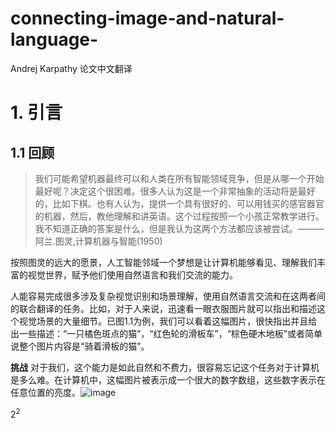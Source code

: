 # connecting-image-and-natural-language-
Andrej Karpathy 论文中文翻译
# 1. 引言
## 1.1 回顾
> 我们可能希望机器最终可以和人类在所有智能领域竞争，但是从哪一个开始最好呢？决定这个很困难。很多人认为这是一个非常抽象的活动将是最好的，比如下棋。也有人认为，提供一个具有很好的、可以用钱买的感官器官的机器，然后，教他理解和讲英语。这个过程按照一个小孩正常教学进行。我不知道正确的答案是什么，但是我认为这两个方法都应该被尝试。———阿兰.图灵,计算机器与智能(1950)


按照图灵的远大的愿景，人工智能邻域一个梦想是让计算机能够看见、理解我们丰富的视觉世界，赋予他们使用自然语言和我们交流的能力。

人能容易完成很多涉及复杂视觉识别和场景理解，使用自然语言交流和在这两者间的联合翻译的任务。比如，对于人来说，迅速看一眼衣服图片就可以指出和描述这个视觉场景的大量细节。已图1.1为例，我们可以看着这幅图片，很快指出并且给出一些描述：“一只橘色斑点的猫”，“红色轮的滑板车”，“棕色硬木地板”或者简单说整个图片内容是“骑着滑板的猫”。

**挑战** 对于我们，这个能力是如此自然和不费力，很容易忘记这个任务对于计算机是多么难。在计算机中，这幅图片被表示成一个很大的数字数组，这些数字表示在任意位置的亮度。![image](http://note.youdao.com/favicon.ico)

$2^{2}$
